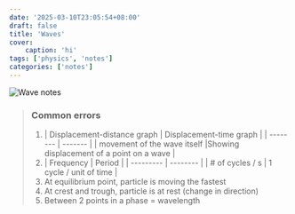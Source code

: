```yaml
---
date: '2025-03-10T23:05:54+08:00'
draft: false
title: 'Waves'
cover: 
    caption: 'hi'
tags: ['physics', 'notes']
categories: ['notes']
---
```


![Wave notes](/img/waves.JPG)

> ### Common errors
> 1. | Displacement-distance graph    | Displacement-time graph |
| -------- | ------- |
| movement of the wave itself |Showing displacement of a point on a wave    |
> 2. | Frequency   |  Period |
| --------- | -------- |
| # of cycles / s | 1 cycle / unit of time  |
> 3. At equilibrium point, particle is moving the fastest
> 4. At crest and trough, particle is at rest (change in direction)
> 5. Between 2 points in a phase = wavelength



